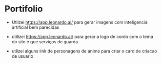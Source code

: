 # Portifolio

* Utilzei https://app.leonardo.ai/ para gerar imagens com  inteligencia artificial bem parecidas 

* utilizei https://app.leonardo.ai/ para gerar a logo de cordo com o tema do site é que serviços de guarda

* utlizei alguns link de personagens de anime para criar o card de criacao de usuario


